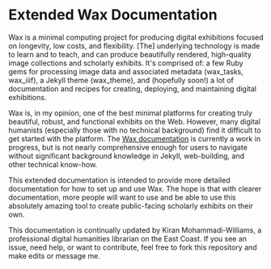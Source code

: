 # Extended Wax Documentation 
Wax is a minimal computing project for producing digital exhibitions focused on longevity, low costs, and flexibility. [The] underlying technology is made to learn and to teach, and can produce beautifully rendered, high-quality image collections and scholarly exhibits. It's comprised of: a few Ruby gems for processing image data and associated metadata (wax_tasks, wax_iiif), a Jekyll theme (wax_theme), and (hopefully soon!) a lot of documentation and recipes for creating, deploying, and maintaining digital exhibitions.

Wax is, in my opinion, one of the best minimal platforms for creating truly beautiful, robust, and functional exhibits on the Web. However, many digital humanists (especially those with no technical background) find it difficult to get started with the platform. The [Wax documentation](https://minicomp.github.io/wiki/wax/) is currently a work in progress, but is not nearly comprehensive enough for users to navigate without significant background knowledge in Jekyll, web-building, and other technical know-how.

This extended documentation is intended to provide more detailed documentation for how to set up and use Wax. The hope is that with clearer documentation, more people will want to use and be able to use this absolutely amazing tool to create public-facing scholarly exhibits on their own.

This documentation is continually updated by Kiran Mohammadi-Williams, a professional digital humanities librarian on the East Coast. If you see an issue, need help, or want to contribute, feel free to fork this repository and make edits or message me.
